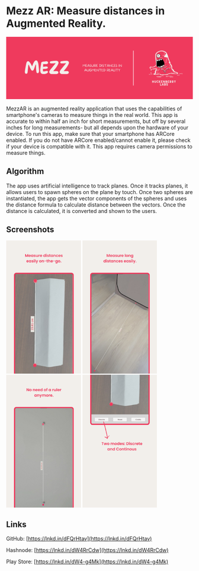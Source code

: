 # Mezz AR: Measure distances in Augmented Reality.

![banner](https://github.com/lightlessdays/MezzAR/blob/main/banner.png)

MezzAR is an augmented reality application that uses the capabilities of smartphone's cameras to measure things in the real world. This app is accurate to within half an inch for short measurements, but off by several inches for long measurements- but all depends upon the hardware of your device. To run this app, make sure that your smartphone has ARCore enabled. If you do not have ARCore enabled/cannot enable it, please check if your device is compatible with it. This app requires camera permissions to measure things.

## Algorithm
The app uses artificial intelligence to track planes. Once it tracks planes, it allows users to spawn spheres on the plane by touch. Once two spheres are instantiated, the app gets the vector components of the spheres and uses the distance formula to calculate distance between the vectors. Once the distance is calculated, it is converted and shown to the users.

## Screenshots
<img src="https://github.com/lightlessdays/MezzAR/blob/main/1.png" width=40%>  <img src="https://github.com/lightlessdays/MezzAR/blob/main/2.png" width=40%>
<img src="https://github.com/lightlessdays/MezzAR/blob/main/3.png" width=40%>  <img src="https://github.com/lightlessdays/MezzAR/blob/main/4.png" width=40%>

## Links

GitHub: [https://lnkd.in/dFQrHtav](https://lnkd.in/dFQrHtav)

Hashnode: [https://lnkd.in/dW4RrCdw](https://lnkd.in/dW4RrCdw)

Play Store: [https://lnkd.in/dW4-g4Mk](https://lnkd.in/dW4-g4Mk)

